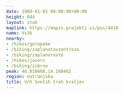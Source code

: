 ```yaml
---
date: 1900-01-01 00:00:00+00:00
height: 844
layout: stub
maplink: https://mapzs.projekti.si/poi/4410
name: Vs3k
nearby:
- /hikes/goropeke
- /biking/zaplanatavzentroza
- /biking/zaplanarovte
- /hikes/javorc
- /biking/zibrse
peak: 46.010608,14.168462
region: notranjska
title: Vrh Svetih treh kraljev
---
```

